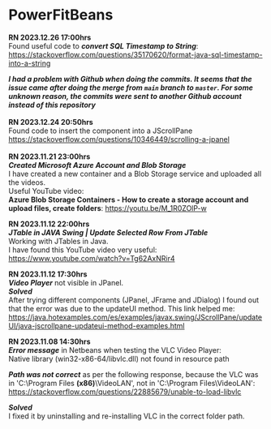 # PowerFitBeans
**RN 2023.12.26 17:00hrs**
<br>
Found useful code to ***convert SQL Timestamp to String***:
<br>
https://stackoverflow.com/questions/35170620/format-java-sql-timestamp-into-a-string<br>

***I had a problem with Github when doing the commits. It seems that the issue came after doing the merge from `main` branch to `master`. For some unknown reason, the commits were sent to another Github account instead of this repository***<br>
<br>
**RN 2023.12.24 20:50hrs**
<br>
Found code to insert the component into a JScrollPane
<br>
https://stackoverflow.com/questions/10346449/scrolling-a-jpanel<br>
<br>
**RN 2023.11.21 23:00hrs**
<br>
***Created Microsoft Azure Account and Blob Storage***
<br>
I have created a new container and a Blob Storage service and uploaded all the videos.
<br>
Useful YouTube video:
<br>
**Azure Blob Storage Containers - How to create a storage account and upload files, create folders**: https://youtu.be/M_1R0ZOlP-w
<br>


**RN 2023.11.12 22:00hrs**
<br>
***JTable in JAVA Swing | Update Selected Row From JTable***
<br>Working with JTables in Java.
<br>I have found this YouTube video very useful:
<br>https://www.youtube.com/watch?v=Tg62AxNRir4

**RN 2023.11.12 17:30hrs**
<br>
***Video Player*** not visible in JPanel.
<br>
***Solved***
<br>After trying different components (JPanel, JFrame and JDialog) I found out that the error was due to the updateUI method. This link helped me:
<br>https://java.hotexamples.com/es/examples/javax.swing/JScrollPane/updateUI/java-jscrollpane-updateui-method-examples.html

**RN 2023.11.08 14:30hrs**
<br>
***Error message*** in Netbeans when testing the VLC Video Player:
<br>
Native library (win32-x86-64/libvlc.dll) not found in resource path

***Path was not correct*** as per the following response, because the VLC was in 'C:\Program Files **(x86)**\VideoLAN', not in 'C:\Program Files\VideoLAN':
<br>
https://stackoverflow.com/questions/22885679/unable-to-load-libvlc

***Solved***
<br>I fixed it by uninstalling and re-installing VLC in the correct folder path.
